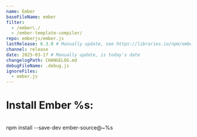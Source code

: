 ```yaml
---
name: Ember
baseFileName: ember
filter:
  - /ember\./
  - /ember-template-compiler/
repo: emberjs/ember.js
lastRelease: 6.3.0 # Manually update, see https://libraries.io/npm/ember-source throughout
channel: release
date: 2025-03-17 # Manually update, is today's date
changelogPath: CHANGELOG.md
debugFileName: .debug.js
ignoreFiles:
  - ember.js
---
```


# Install Ember %s:

<br>
npm install --save-dev ember-source@~%s
